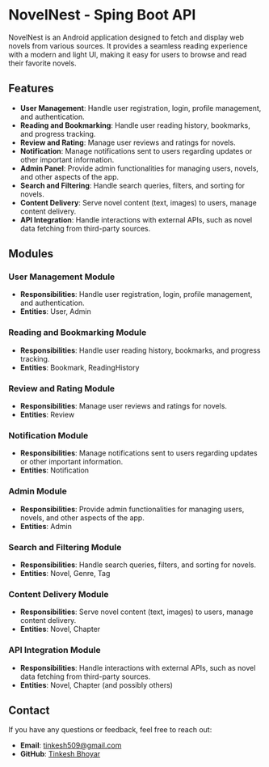 # NovelNest - Sping Boot API

NovelNest is an Android application designed to fetch and display web novels from various sources. It provides a seamless reading experience with a modern and light UI, making it easy for users to browse and read their favorite novels.

## Features

- **User Management**: Handle user registration, login, profile management, and authentication.
- **Reading and Bookmarking**: Handle user reading history, bookmarks, and progress tracking.
- **Review and Rating**: Manage user reviews and ratings for novels.
- **Notification**: Manage notifications sent to users regarding updates or other important information.
- **Admin Panel**: Provide admin functionalities for managing users, novels, and other aspects of the app.
- **Search and Filtering**: Handle search queries, filters, and sorting for novels.
- **Content Delivery**: Serve novel content (text, images) to users, manage content delivery.
- **API Integration**: Handle interactions with external APIs, such as novel data fetching from third-party sources.

## Modules

### User Management Module
- **Responsibilities**: Handle user registration, login, profile management, and authentication.
- **Entities**: User, Admin

### Reading and Bookmarking Module
- **Responsibilities**: Handle user reading history, bookmarks, and progress tracking.
- **Entities**: Bookmark, ReadingHistory

### Review and Rating Module
- **Responsibilities**: Manage user reviews and ratings for novels.
- **Entities**: Review

### Notification Module
- **Responsibilities**: Manage notifications sent to users regarding updates or other important information.
- **Entities**: Notification

### Admin Module
- **Responsibilities**: Provide admin functionalities for managing users, novels, and other aspects of the app.
- **Entities**: Admin

### Search and Filtering Module
- **Responsibilities**: Handle search queries, filters, and sorting for novels.
- **Entities**: Novel, Genre, Tag

### Content Delivery Module
- **Responsibilities**: Serve novel content (text, images) to users, manage content delivery.
- **Entities**: Novel, Chapter

### API Integration Module
- **Responsibilities**: Handle interactions with external APIs, such as novel data fetching from third-party sources.
- **Entities**: Novel, Chapter (and possibly others)

## Contact

If you have any questions or feedback, feel free to reach out:

- **Email**: tinkesh509@gmail.com
- **GitHub**: [Tinkesh Bhoyar](https://github.com/TinkeshBhoyar)
